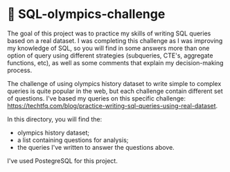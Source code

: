 # 	:medal_sports: SQL-olympics-challenge

The goal of this project was to practice my skills of writing SQL queries based on a real dataset. I was completing this challenge as I was improving my knowledge of SQL, so you will find in some answers more than one option of query using different strategies (subqueries, CTE's, aggregate functions, etc), as well as some comments that explain my decision-making process. 

The challenge of using olympics history dataset to write simple to complex queries is quite popular in the web, but each challenge contain different set of questions. I've based my queries on this specific challenge: https://techtfq.com/blog/practice-writing-sql-queries-using-real-dataset.

In this directory, you will find the:
- olympics history dataset;
- a list containing questions for analysis;
- the queries I've written to answer the questions above.

I've used PostegreSQL for this project.
